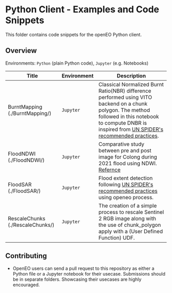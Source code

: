 # Python Client - Examples and Code Snippets

This folder contains code snippets for the openEO Python client.

## Overview

Environments: `Python` (plain Python code), `Jupyter` (e.g. Notebooks)


| Title | Environment | Description |
| ----- | ----------- | ----------- |
| BurntMapping (./BurntMapping/)   | `Jupyter`    | Classical Normalized Burnt Ratio(NBR) difference performed using VITO backend on a chunk polygon. The method followed in this notebook to compute DNBR is inspired from [UN SPIDER's recommended practices](https://www.un-spider.org/advisory-support/recommended-practices/recommended-practice-google-earth-engine-flood-mapping). |
| FloodNDWI (./FloodNDWI/)   | `Jupyter`    | Comparative study between pre and post image for Colong during 2021 flood using NDWI. [Refernce](https://labo.obs-mip.fr/multitemp/the-ndwi-applied-to-the-recent-flooding-in-the-central-us/) |
| FloodSAR (./FloodSAR/)   | `Jupyter`    | Flood extent detection following [UN SPIDER's recommended practices](https://www.un-spider.org/advisory-support/recommended-practices/recommended-practice-google-earth-engine-flood-mapping) using openeo process.|
| RescaleChunks (./RescaleChunks/)   | `Jupyter`    | The creation of a simple process to rescale Sentinel 2 RGB image along with the use of chunk_polygon apply with a (User Defined Function) UDF. |



## Contributing

* OpenEO users can send a pull request to this repository as either a Python file or a Jupyter notebook for their usecase. Submissions should be in separate folders. Showcasing their usecases are highly encouraged.